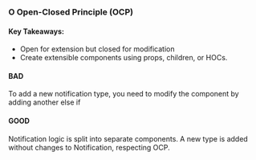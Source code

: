 ### O **Open-Closed Principle (OCP)**

#### Key Takeaways:
- Open for extension but closed for modification
- Create extensible components using props, children, or HOCs.

#### BAD
To add a new notification type, you need to modify the component by adding another else if

#### GOOD 
Notification logic is split into separate components. A new type is added without changes to Notification, respecting OCP.

